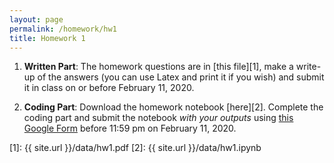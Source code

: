 ```yaml
---
layout: page
permalink: /homework/hw1
title: Homework 1
---
```


1. **Written Part**: The homework questions are in [this file][1], make a write-up of the answers (you can use Latex and print it if you wish) and submit it in class on or before February 11, 2020.

2. **Coding Part**: Download the homework notebook [here][2]. Complete the coding part and submit the notebook _with your outputs_ using [this Google Form](https://forms.gle/wSr17AfLxCF98WPfA) before 11:59 pm on February 11, 2020.

[1]: {{ site.url }}/data/hw1.pdf
[2]: {{ site.url }}/data/hw1.ipynb

